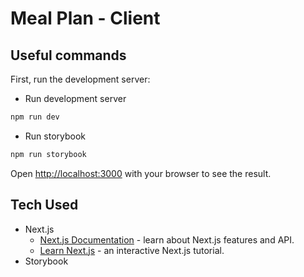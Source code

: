 # Meal Plan - Client



## Useful commands

First, run the development server:

* Run development server
```bash
npm run dev
```

* Run storybook
```bash
npm run storybook
```

Open [http://localhost:3000](http://localhost:3000) with your browser to see the result.

## Tech Used
- Next.js
  - [Next.js Documentation](https://nextjs.org/docs) - learn about Next.js features and API.
  - [Learn Next.js](https://nextjs.org/learn) - an interactive Next.js tutorial.
- Storybook

